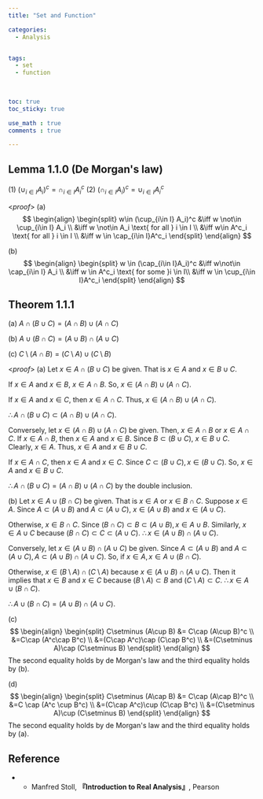 ```yaml
---
title: "Set and Function"

categories:
  - Analysis


tags:
  - set
  - function
  
  

toc: true
toc_sticky: true

use_math : true
comments : true

---
```


## Lemma 1.1.0 (De Morgan's law)
(1) $(\cup_{i\in I} A_i)^c = \cap_{i\in I}A^c_i$
(2) $(\cap_{i\in I}A_i)^c = \cup_{i\in I}A^c_i$

<*proof*>
(a)
$$
\begin{align}
\begin{split}
w\in (\cup_{i\in I} A_i)^c &\iff w \not\in \cup_{i\in I} A_i \\
&\iff w \not\in A_i \text{ for all } i \in I \\
&\iff w\in A^c_i \text{ for all } i \in I \\
&\iff w \in  \cap_{i\in I}A^c_i
\end{split}
\end{align}
$$

(b)
$$
\begin{align}
\begin{split}
w \in (\cap_{i\in I}A_i)^c &\iff w\not\in \cap_{i\in I} A_i \\
&\iff w \in A^c_i \text{ for some }i \in I\\
&\iff w \in \cup_{i\in I}A^c_i
\end{split}
\end{align}
$$
$$\tag*{$\square$}$$
## Theorem 1.1.1
(a) $A\cap (B\cup C) = (A\cap B) \cup (A\cap C)$

(b) $A\cup (B\cap C) = (A\cup B) \cap (A\cup C)$

(c) $C\setminus (A\cap B) = (C\setminus A) \cup (C\setminus B)$

<*proof*>
(a) Let $x \in A\cap(B\cup C)$ be given. That is $x\in A$ and $x\in B\cup C$.

If $x\in A$ and $x\in B$, $x\in A\cap B$. So, $x\in (A\cap B)\cup(A\cap C).$

If $x\in A$ and $x\in C$, then $x\in A\cap C$. Thus, $x\in (A\cap B)\cup (A\cap C).$

$\therefore A\cap (B\cup C) \subset (A\cap B)\cup (A\cap C).$

Conversely, let $x\in (A\cap B)\cup (A\cap C)$ be given.  Then, $x\in A\cap B$ or $x\in A\cap C$. 
If $x\in A\cap B$, then $x\in A$ and $x\in B$. Since $B\subset (B\cup C)$,  $x\in B\cup C$. Clearly, $x \in A$. Thus, $x\in A$ and $x\in B\cup C.$

If $x\in A\cap C,$ then $x\in A$ and $x\in C.$ Since $C\subset (B\cup C), x\in (B\cup C).$ So, $x\in A$ and $x \in B\cup C.$

$\therefore A\cap (B\cup C) = (A\cap B)\cup (A\cap C)$ by the double inclusion.

(b)  Let $x\in A\cup (B\cap C)$ be given. That is $x\in A$ or $x\in B\cap C.$
Suppose $x \in A$. Since $A \subset (A\cup B)$ and $A\subset (A\cup C)$, $x\in (A\cup B)$ and $x\in (A\cup C)$.

Otherwise, $x\in B\cap C$. Since $(B\cap C) \subset B \subset (A\cup B), x\in A\cup B.$ Similarly, $x\in A\cup C$ because $(B\cap C) \subset C \subset (A\cup C)$.
$\therefore x\in (A\cup B)\cap  (A\cup C)$.

Conversely, let $x\in (A\cup B)\cap (A\cup C)$ be given. 
Since $A \subset (A\cup B)$ and $A \subset (A\cup C), A\subset (A\cup B)\cap (A\cup C).$ 
So, if $x\in A, x\in A\cup(B\cap C).$ 

Otherwise, $x\in (B\setminus A)\cap (C\setminus A)$ because $x \in (A\cup B) \cap (A\cup C).$ Then it implies that $x\in B$ and $x\in C$ because $(B\setminus A)\subset B$ and $(C\setminus A)\subset C$.
$\therefore x\in A\cup (B\cap C)$.

$\therefore A\cup (B\cap C) = (A\cup B) \cap (A\cup C).$

(c) 
$$
\begin{align}
\begin{split}
C\setminus (A\cup B) &= C\cap (A\cup B)^c \\
&=C\cap (A^c\cap B^c) \\
&=(C\cap A^c)\cap (C\cap B^c) \\
&=(C\setminus A)\cap (C\setminus B)
\end{split}
\end{align}
$$
The second equality holds by de Morgan's law and the third equality holds by (b).

(d)
$$
\begin{align}
\begin{split}
C\setminus (A\cap B) &= C\cap (A\cap B)^c \\
&=C \cap (A^c \cup B^c) \\
&=(C\cap A^c)\cup (C\cap B^c) \\
&=(C\setminus A)\cup (C\setminus B)
\end{split}
\end{align}
$$
The second equality holds by de Morgan's law and the third equality holds by (a).
$$\tag*{$\square$}$$

## Reference
- -   Manfred Stoll,  **『**Introduction to Real Analysis**』**, Pearson
